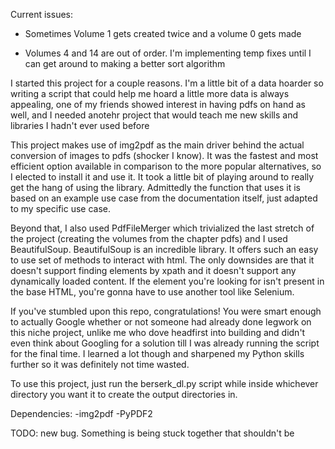 Current issues:
- Sometimes Volume 1 gets created twice and a volume 0 gets 
  made

- Volumes 4 and 14 are out of order. I'm implementing temp
  fixes until I can get around to making a better sort
  algorithm


I started this project for a couple reasons. I'm a little
bit of a data hoarder so writing a script that could help
me hoard a little more data is always appealing, one of
my friends showed interest in having pdfs on hand as well,
and I needed anotehr project that would teach me new
skills and libraries I hadn't ever used before

This project makes use of img2pdf as the main driver
behind the actual conversion of images to pdfs (shocker
I know). It was the fastest and most efficient option
available in comparison to the more popular alternatives,
so I elected to install it and use it. It took a little
bit of playing around to really get the hang of using the
library. Admittedly the function that uses it is based on
an example use case from the documentation itself, just
adapted to my specific use case.

Beyond that, I also used PdfFileMerger which trivialized
the last stretch of the project (creating the volumes
from the chapter pdfs) and I used BeautifulSoup.
BeautifulSoup is an incredible library. It offers such
an easy to use set of methods to interact with html.
The only downsides are that it doesn't support finding
elements by xpath and it doesn't support any dynamically
loaded content. If the element you're looking for isn't
present in the base HTML, you're gonna have to use
another tool like Selenium.

If you've stumbled upon this repo, congratulations!
You were smart enough to actually Google whether or
not someone had already done legwork on this niche
project, unlike me who dove headfirst into building
and didn't even think about Googling for a solution
till I was already running the script for the final
time. I learned a lot though and sharpened my Python
skills further so it was definitely not time wasted.

To use this project, just run the berserk_dl.py script
while inside whichever directory you want it to create
the output directories in.

Dependencies:
-img2pdf
-PyPDF2

TODO:
new bug. Something is being stuck together that shouldn't be
